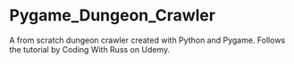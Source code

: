 # Pygame_Dungeon_Crawler
A from scratch dungeon crawler created with Python and Pygame. Follows the tutorial by Coding With Russ on Udemy.
